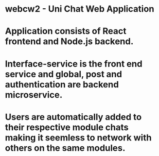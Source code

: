 # webcw2 - Uni Chat Web Application

# Application consists of React frontend and Node.js backend.
# Interface-service is the front end service and global, post and authentication are backend microservice.

# Users are automatically added to their respective module chats making it seemless to network with others on the same modules.
